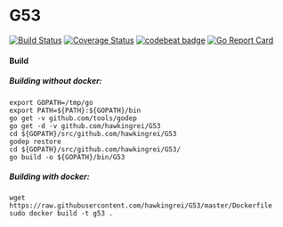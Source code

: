 # G53
[![Build Status](https://travis-ci.org/hawkingrei/G53.svg?branch=master)](https://travis-ci.org/hawkingrei/G53)
[![Coverage Status](https://coveralls.io/repos/github/hawkingrei/G53/badge.svg?branch=master)](https://coveralls.io/github/hawkingrei/G53?branch=master)
[![codebeat badge](https://codebeat.co/badges/cc33aba7-de9f-4cfc-95cf-8407baddb063)](https://codebeat.co/projects/github-com-hawkingrei-g53)
[![Go Report Card](https://goreportcard.com/badge/github.com/hawkingrei/g53)](https://goreportcard.com/report/github.com/hawkingrei/g53)

#### Build

##### Building without docker:

```
export GOPATH=/tmp/go
export PATH=${PATH}:${GOPATH}/bin
go get -v github.com/tools/godep
go get -d -v github.com/hawkingrei/G53
cd ${GOPATH}/src/github.com/hawkingrei/G53
godep restore
cd ${GOPATH}/src/github.com/hawkingrei/G53/
go build -o ${GOPATH}/bin/G53
```

##### Building with docker:

```
wget https://raw.githubusercontent.com/hawkingrei/G53/master/Dockerfile
sudo docker build -t g53 .
```
